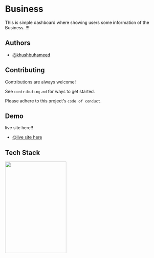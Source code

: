 
# Business
This is simple dashboard where showing users some information of the Business..!!!
## Authors

- [@khushbuhameed](https://github.com/khushbuhameed)



## Contributing

Contributions are always welcome!

See `contributing.md` for ways to get started.

Please adhere to this project's `code of conduct`.


## Demo

 live site here!!
- [@live site here](https://khushbuhameed.github.io/Business_Website/)
## Tech Stack


<img src ="https://yukiyuriweb.com/wp/wp-content/uploads/2021/04/HTML-CSS.png" height="300" width = "200">



